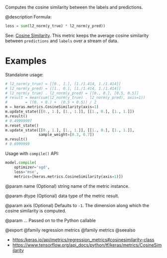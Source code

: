 Computes the cosine similarity between the labels and predictions.

@description
Formula:

```python
loss = sum(l2_norm(y_true) * l2_norm(y_pred))
```
See: [Cosine Similarity](https://en.wikipedia.org/wiki/Cosine_similarity).
This metric keeps the average cosine similarity between `predictions` and
`labels` over a stream of data.

# Examples
Standalone usage:

```python
# l2_norm(y_true) = [[0., 1.], [1./1.414, 1./1.414]]
# l2_norm(y_pred) = [[1., 0.], [1./1.414, 1./1.414]]
# l2_norm(y_true) . l2_norm(y_pred) = [[0., 0.], [0.5, 0.5]]
# result = mean(sum(l2_norm(y_true) . l2_norm(y_pred), axis=1))
#        = ((0. + 0.) +  (0.5 + 0.5)) / 2
m = keras.metrics.CosineSimilarity(axis=1)
m.update_state([[0., 1.], [1., 1.]], [[1., 0.], [1., 1.]])
m.result()
# 0.49999997
m.reset_state()
m.update_state([[0., 1.], [1., 1.]], [[1., 0.], [1., 1.]],
               sample_weight=[0.3, 0.7])
m.result()
# 0.6999999
```

Usage with `compile()` API:

```python
model.compile(
    optimizer='sgd',
    loss='mse',
    metrics=[keras.metrics.CosineSimilarity(axis=1)])
```

@param name
(Optional) string name of the metric instance.

@param dtype
(Optional) data type of the metric result.

@param axis
(Optional) Defaults to `-1`. The dimension along which the cosine
similarity is computed.

@param ...
Passed on to the Python callable

@export
@family regression metrics
@family metrics
@seealso
+ <https:/keras.io/api/metrics/regression_metrics#cosinesimilarity-class>
+ <https://www.tensorflow.org/api_docs/python/tf/keras/metrics/CosineSimilarity>
